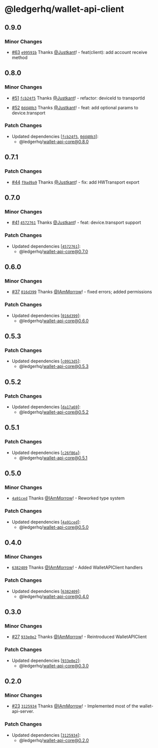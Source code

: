 # @ledgerhq/wallet-api-client

## 0.9.0

### Minor Changes

- [#63](https://github.com/LedgerHQ/wallet-api/pull/63) [`e99591b`](https://github.com/LedgerHQ/wallet-api/commit/e99591bbaa260a3d7e39d60739add18c0cb64134) Thanks [@Justkant](https://github.com/Justkant)! - feat(client): add account receive method

## 0.8.0

### Minor Changes

- [#51](https://github.com/LedgerHQ/wallet-api/pull/51) [`fcb24f5`](https://github.com/LedgerHQ/wallet-api/commit/fcb24f541ad04698185ad7a58280513d42d2669f) Thanks [@Justkant](https://github.com/Justkant)! - refactor: deviceId to transportId

- [#52](https://github.com/LedgerHQ/wallet-api/pull/52) [`0dd40b3`](https://github.com/LedgerHQ/wallet-api/commit/0dd40b31c74fe2fa5f87d2df47944aa5fe652a9a) Thanks [@Justkant](https://github.com/Justkant)! - feat: add optional params to device.transport

### Patch Changes

- Updated dependencies [[`fcb24f5`](https://github.com/LedgerHQ/wallet-api/commit/fcb24f541ad04698185ad7a58280513d42d2669f), [`0dd40b3`](https://github.com/LedgerHQ/wallet-api/commit/0dd40b31c74fe2fa5f87d2df47944aa5fe652a9a)]:
  - @ledgerhq/wallet-api-core@0.8.0

## 0.7.1

### Patch Changes

- [#44](https://github.com/LedgerHQ/wallet-api/pull/44) [`f9ad9a9`](https://github.com/LedgerHQ/wallet-api/commit/f9ad9a9d03b9e638897c63a29229d29f1c073f08) Thanks [@Justkant](https://github.com/Justkant)! - fix: add HWTransport export

## 0.7.0

### Minor Changes

- [#41](https://github.com/LedgerHQ/wallet-api/pull/41) [`4572761`](https://github.com/LedgerHQ/wallet-api/commit/45727617dd415589f39fe7fcd6474a4ec681b0ce) Thanks [@Justkant](https://github.com/Justkant)! - feat: device.transport support

### Patch Changes

- Updated dependencies [[`4572761`](https://github.com/LedgerHQ/wallet-api/commit/45727617dd415589f39fe7fcd6474a4ec681b0ce)]:
  - @ledgerhq/wallet-api-core@0.7.0

## 0.6.0

### Minor Changes

- [#37](https://github.com/LedgerHQ/wallet-api/pull/37) [`016d399`](https://github.com/LedgerHQ/wallet-api/commit/016d399d9e1daa98eae30dc1050c4c5bf44980c6) Thanks [@IAmMorrow](https://github.com/IAmMorrow)! - fixed errors; added permissions

### Patch Changes

- Updated dependencies [[`016d399`](https://github.com/LedgerHQ/wallet-api/commit/016d399d9e1daa98eae30dc1050c4c5bf44980c6)]:
  - @ledgerhq/wallet-api-core@0.6.0

## 0.5.3

### Patch Changes

- Updated dependencies [[`c0913d5`](https://github.com/LedgerHQ/wallet-api/commit/c0913d517f2aab12e3a4054329b26ef4cdedd4f6)]:
  - @ledgerhq/wallet-api-core@0.5.3

## 0.5.2

### Patch Changes

- Updated dependencies [[`da17a69`](https://github.com/LedgerHQ/wallet-api/commit/da17a691fc8534190c5839b5b38a9cdae8591914)]:
  - @ledgerhq/wallet-api-core@0.5.2

## 0.5.1

### Patch Changes

- Updated dependencies [[`c26f86a`](https://github.com/LedgerHQ/wallet-api/commit/c26f86abdd5685fd8a7f06a135633b2bd9ea5765)]:
  - @ledgerhq/wallet-api-core@0.5.1

## 0.5.0

### Minor Changes

- [`4a91ced`](https://github.com/LedgerHQ/wallet-api/commit/4a91cede76d82d14c6c4f15fa112e5e20244d9bb) Thanks [@IAmMorrow](https://github.com/IAmMorrow)! - Reworked type system

### Patch Changes

- Updated dependencies [[`4a91ced`](https://github.com/LedgerHQ/wallet-api/commit/4a91cede76d82d14c6c4f15fa112e5e20244d9bb)]:
  - @ledgerhq/wallet-api-core@0.5.0

## 0.4.0

### Minor Changes

- [`6382409`](https://github.com/LedgerHQ/wallet-api/commit/6382409a7a8eae0a2eb759da418f6666ed890f2c) Thanks [@IAmMorrow](https://github.com/IAmMorrow)! - Added WalletAPIClient handlers

### Patch Changes

- Updated dependencies [[`6382409`](https://github.com/LedgerHQ/wallet-api/commit/6382409a7a8eae0a2eb759da418f6666ed890f2c)]:
  - @ledgerhq/wallet-api-core@0.4.0

## 0.3.0

### Minor Changes

- [#27](https://github.com/LedgerHQ/wallet-api/pull/27) [`933e0e2`](https://github.com/LedgerHQ/wallet-api/commit/933e0e29853a22328bc9e193f0de968a05d4593e) Thanks [@IAmMorrow](https://github.com/IAmMorrow)! - Reintroduced WalletAPIClient

### Patch Changes

- Updated dependencies [[`933e0e2`](https://github.com/LedgerHQ/wallet-api/commit/933e0e29853a22328bc9e193f0de968a05d4593e)]:
  - @ledgerhq/wallet-api-core@0.3.0

## 0.2.0

### Minor Changes

- [#23](https://github.com/LedgerHQ/wallet-api/pull/23) [`3125934`](https://github.com/LedgerHQ/wallet-api/commit/3125934f3137f292231c59df1d1fa7d220a10eb7) Thanks [@IAmMorrow](https://github.com/IAmMorrow)! - Implemented most of the wallet-api-server.

### Patch Changes

- Updated dependencies [[`3125934`](https://github.com/LedgerHQ/wallet-api/commit/3125934f3137f292231c59df1d1fa7d220a10eb7)]:
  - @ledgerhq/wallet-api-core@0.2.0
